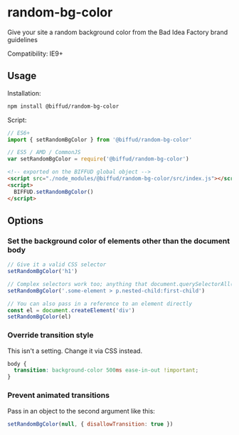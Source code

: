 # random-bg-color
Give your site a random background color from the Bad Idea Factory brand guidelines

Compatibility: IE9+

## Usage

Installation:

```sh
npm install @biffud/random-bg-color
```

Script:

```js
// ES6+
import { setRandomBgColor } from '@biffud/random-bg-color'

// ES5 / AMD / CommonJS
var setRandomBgColor = require('@biffud/random-bg-color')
```

```html
<!-- exported on the BIFFUD global object -->
<script src="./node_modules/@biffud/random-bg-color/src/index.js"></script>
<script>
  BIFFUD.setRandomBgColor()
</script>
```

## Options

### Set the background color of elements other than the document body

```js
// Give it a valid CSS selector
setRandomBgColor('h1')

// Complex selectors work too; anything that document.querySelectorAll() accepts
setRandomBgColor('.some-element > p.nested-child:first-child')

// You can also pass in a reference to an element directly
const el = document.createElement('div')
setRandomBgColor(el)
```

### Override transition style

This isn't a setting. Change it via CSS instead.

```css
body {
  transition: background-color 500ms ease-in-out !important;
}
```

### Prevent animated transitions

Pass in an object to the second argument like this:

```js
setRandomBgColor(null, { disallowTransition: true })
```
